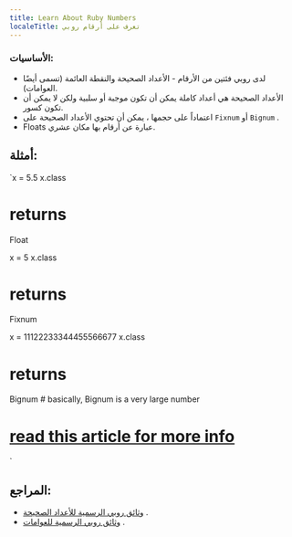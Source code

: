 ```yaml
---
title: Learn About Ruby Numbers
localeTitle: تعرف على أرقام روبي
---
```

### الأساسيات:

*   لدى روبي فئتين من الأرقام - الأعداد الصحيحة والنقطة العائمة (تسمى أيضًا العوامات).
*   الأعداد الصحيحة هي أعداد كاملة يمكن أن تكون موجبة أو سلبية ولكن لا يمكن أن تكون كسور.
*   اعتماداً على حجمها ، يمكن أن تحتوي الأعداد الصحيحة على `Fixnum` أو `Bignum` .
*   Floats عبارة عن أرقام بها مكان عشري.

## أمثلة:

 `x = 5.5 
 x.class 
 # returns 
 Float 
 
 x = 5 
 x.class 
 # returns 
 Fixnum 
 
 x = 11122233344455566677 
 x.class 
 # returns 
 Bignum # basically, Bignum is a very large number 
 # <a href='http://ruby-doc.org/core-2.0.0/Bignum.html' target='_blank' rel='nofollow'>read this article for more info</a> 
` 

## المراجع:

*   [وثائق روبي الرسمية للأعداد الصحيحة](http://ruby-doc.org/core-2.2.0/Integer.html) .
*   [وثائق روبي الرسمية للعوامات](http://ruby-doc.org/core-2.2.0/Float.html) .